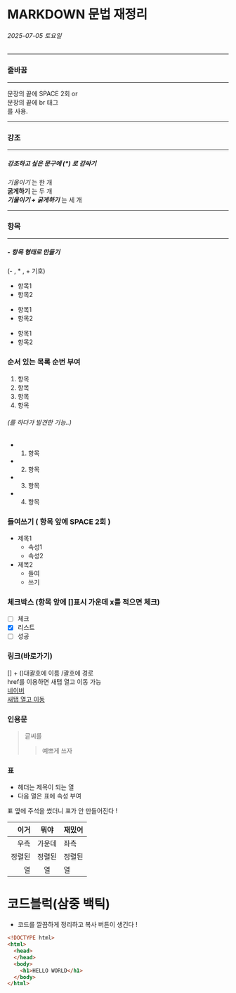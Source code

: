 


# MARKDOWN 문법 재정리
###### 2025-07-05 토요일


<!--- 주석! --->
<!--- html 주석처리와 동일함 --->


---
### 줄바꿈
---

문장의 끝에 SPACE 2회 or    
문장의 끝에 br 태그<br>
를 사용.


---
### 강조
---

##### 강조하고 싶은 문구에 (*) 로 감싸기

*기울이기* 는 한 개  
**굵게하기** 는 두 개  
***기울이기 + 굵게하기*** 는 세 개

---
### 항목 
---
##### - 항목 형태로 만들기
(- , * , + 기호)
- 항목1
- 항목2
* 항목1
* 항목2
+ 항목1
+ 항목2

### 순서 있는 목록 순번 부여
 1. 항목
 2. 항목
 3. 항목
 4. 항목
###### (를 하다가 발견한 기능..)
- 1. 항목
- 2. 항목
- 3. 항목
- 4. 항목

### 들여쓰기 ( 항목 앞에 SPACE 2회 )
- 제목1  
  - 속성1
  - 속성2
- 제목2
  - 들여
  - 쓰기


### 체크박스 (항목 앞에 []표시 가운데 x를 적으면 체크)
- [ ] 체크
- [x] 리스트
- [ ] 성공

### 링크(바로가기)
[] + ()대괄호에 이름 /괄호에 경로  
href를 이용하면 새탭 열고 이동 가능  
[네이버](https://naver.com)  
<a href="https://naver.com" target="_blank">새탭 열고 이동</a>




### 인용문
> 글씨를
>> 예쁘게 쓰자

### 표
- 헤더는 제목이 되는 열
- 다음 열은 표에 속성 부여
<!-- 오른쪽 정렬 / 가운데 정렬 / 왼쪽 정렬 -->
표 옆에 주석을 썼더니 표가 안 만들어진다 !

|이거|뭐야|재밌어|
|-:|:-:|:-|
|우측|가운데|좌측|
|정렬된|정렬된|정렬된|
|열|열|열|


# 코드블럭(삼중 백틱)
- 코드를 깔끔하게 정리하고 복사 버튼이 생긴다 !
```html
<!DOCTYPE html>
<html>
  <head>
  </head>
  <body>
    <h1>HELLO WORLD</h1>
  </body>
</html>
```







